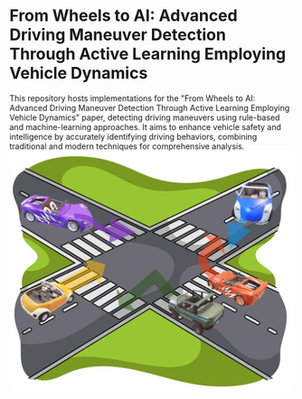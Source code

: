 # From Wheels to AI: Advanced Driving Maneuver Detection Through Active Learning Employing Vehicle Dynamics
This repository hosts implementations for the "From Wheels to AI: Advanced Driving Maneuver Detection Through Active Learning Employing Vehicle Dynamics" paper, detecting driving maneuvers using rule-based and machine-learning approaches. It aims to enhance vehicle safety and intelligence by accurately identifying driving behaviors, combining traditional and modern techniques for comprehensive analysis.
![Altitude Image](Media/Maneuverpic.png)


